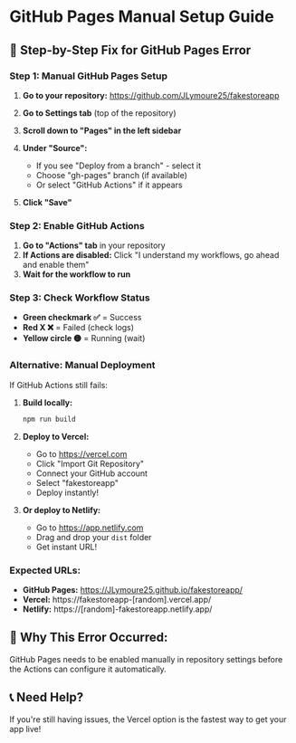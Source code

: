 # GitHub Pages Manual Setup Guide

## 🔧 **Step-by-Step Fix for GitHub Pages Error**

### **Step 1: Manual GitHub Pages Setup**

1. **Go to your repository:** https://github.com/JLymoure25/fakestoreapp

2. **Go to Settings tab** (top of the repository)

3. **Scroll down to "Pages" in the left sidebar**

4. **Under "Source":**
   - If you see "Deploy from a branch" - select it
   - Choose "gh-pages" branch (if available)
   - Or select "GitHub Actions" if it appears

5. **Click "Save"**

### **Step 2: Enable GitHub Actions**

1. **Go to "Actions" tab** in your repository
2. **If Actions are disabled:** Click "I understand my workflows, go ahead and enable them"
3. **Wait for the workflow to run**

### **Step 3: Check Workflow Status**

- **Green checkmark ✅** = Success
- **Red X ❌** = Failed (check logs)
- **Yellow circle 🟡** = Running (wait)

### **Alternative: Manual Deployment**

If GitHub Actions still fails:

1. **Build locally:**
   ```bash
   npm run build
   ```

2. **Deploy to Vercel:**
   - Go to https://vercel.com
   - Click "Import Git Repository"
   - Connect your GitHub account
   - Select "fakestoreapp"
   - Deploy instantly!

3. **Or deploy to Netlify:**
   - Go to https://app.netlify.com
   - Drag and drop your `dist` folder
   - Get instant URL!

### **Expected URLs:**
- **GitHub Pages:** https://JLymoure25.github.io/fakestoreapp/
- **Vercel:** https://fakestoreapp-[random].vercel.app/
- **Netlify:** https://[random]-fakestoreapp.netlify.app/

## 🎯 **Why This Error Occurred:**
GitHub Pages needs to be enabled manually in repository settings before the Actions can configure it automatically.

## 📞 **Need Help?**
If you're still having issues, the Vercel option is the fastest way to get your app live!
